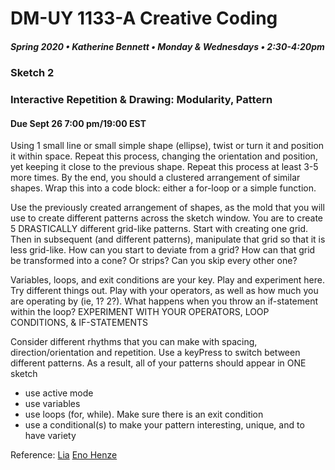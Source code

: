 # DM-UY 1133-A Creative Coding
##### Spring 2020 • Katherine Bennett • Monday & Wednesdays • 2:30-4:20pm 

### Sketch 2

### Interactive Repetition & Drawing: Modularity, Pattern

#### Due Sept 26 7:00 pm/19:00 EST
        

 Using 1 small line or small simple shape (ellipse), twist or turn it and position it within space. Repeat this process, changing the orientation and position, yet keeping it close to the previous shape. Repeat this process at least 3-5 more times. By the end, you should a clustered arrangement of similar shapes. Wrap this into a code block: either a for-loop or a simple function.

 Use the previously created arrangement of shapes, as the mold that you will use to create different patterns across the sketch window. You are to create 5 DRASTICALLY different grid-like patterns. Start with creating one grid. Then in subsequent (and different patterns), manipulate that grid so that it is less grid-like. How can you start to deviate from a grid? How can that grid be transformed into a cone? Or strips? Can you skip every other one? 

 Variables, loops, and exit conditions are your key. Play and experiment here. Try different things out. Play with your operators, as well as how much you are operating by (ie, 1? 2?). What happens when you throw an if-statement within the loop? EXPERIMENT WITH YOUR OPERATORS, LOOP CONDITIONS, & IF-STATEMENTS

 Consider different rhythms that you can make with spacing, direction/orientation and repetition. Use a keyPress to switch between different patterns. As a result, all of your patterns should appear in ONE sketch

 - use active mode
 - use variables
 - use loops (for, while). Make sure there is an exit condition
 - use a conditional(s) to make your pattern interesting, unique, and to have variety


 Reference: [Lia](http://www.liaworks.com/category/theprojects/)
 [Eno Henze](http://enohenze.de/)